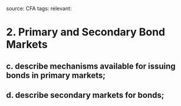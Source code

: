 source: CFA
tags: 
relevant: 

# 2. Primary and Secondary Bond Markets

## c. describe mechanisms available for issuing bonds in primary markets;
## d. describe secondary markets for bonds;

